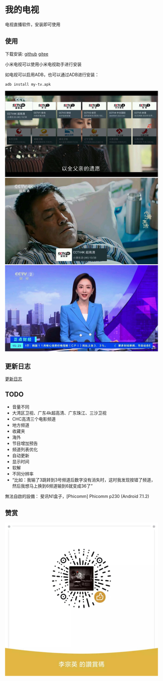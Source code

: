 # 我的电视

电视直播软件，安装即可使用

## 使用

下载安装:
[github](https://github.com/lizongying/my-tv/releases/)
[gitee](https://gitee.com/lizongying/my-tv/releases/)

小米电视可以使用小米电视助手进行安装

如电视可以启用ADB，也可以通过ADB进行安装：

```shell
adb install my-tv.apk
```

![image](./screenshots/img_3.png)
![image](./screenshots/img_2.png)
![image](./screenshots/img_1.png)

## 更新日志

[更新日志](./HISTORY.md)

## TODO

* 音量不同
* 大湾区卫视、广东4k超高清、广东珠江、三沙卫视
* CHC高清三个电影频道
* 地方频道
* 收藏夹
* 海外
* 节目增加预告
* 频道列表优化
* 自动更新
* 显示时间
* 软解
* 不同分辨率
* “比如：我输了3跳转到3号频道后数字没有消失时，这时我发现按错了频道，然后我想马上换到6频道输到6就变成36了”

無法自啟的設備：
斐讯N1盒子，[Phicomm] Phicomm p230 (Android 7.1.2)

## 赞赏

![image](./screenshots/appreciate.jpeg)